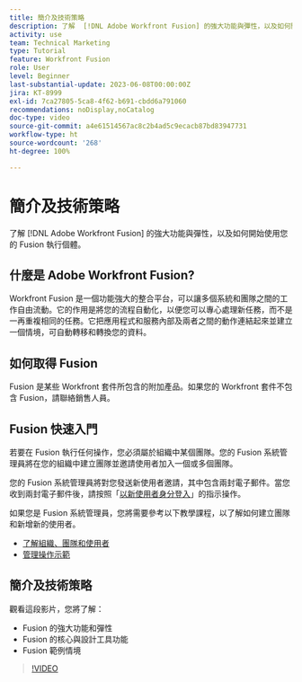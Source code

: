 ```yaml
---
title: 簡介及技術策略
description: 了解  [!DNL Adobe Workfront Fusion] 的強大功能與彈性，以及如何開始使用您的 Fusion 執行個體。
activity: use
team: Technical Marketing
type: Tutorial
feature: Workfront Fusion
role: User
level: Beginner
last-substantial-update: 2023-06-08T00:00:00Z
jira: KT-8999
exl-id: 7ca27805-5ca8-4f62-b691-cbdd6a791060
recommendations: noDisplay,noCatalog
doc-type: video
source-git-commit: a4e61514567ac8c2b4ad5c9ecacb87bd83947731
workflow-type: ht
source-wordcount: '268'
ht-degree: 100%

---
```


# 簡介及技術策略

了解 [!DNL Adobe Workfront Fusion] 的強大功能與彈性，以及如何開始使用您的 Fusion 執行個體。

## 什麼是 Adobe Workfront Fusion?

Workfront Fusion 是一個功能強大的整合平台，可以讓多個系統和團隊之間的工作自由流動。它的作用是將您的流程自動化，以便您可以專心處理新任務，而不是一再重複相同的任務。它把應用程式和服務內部及兩者之間的動作連結起來並建立一個情境，可自動轉移和轉換您的資料。

## 如何取得 Fusion

Fusion 是某些 Workfront 套件所包含的附加產品。如果您的 Workfront 套件不包含 Fusion，請聯絡銷售人員。

## Fusion 快速入門

若要在 Fusion 執行任何操作，您必須屬於組織中某個團隊。您的 Fusion 系統管理員將在您的組織中建立團隊並邀請使用者加入一個或多個團隊。

您的 Fusion 系統管理員將對您發送新使用者邀請，其中包含兩封電子郵件。當您收到兩封電子郵件後，請按照「[以新使用者身分登入](https://experienceleague.adobe.com/docs/workfront-learn/tutorials-workfront/fusion/welcome-to-workfront-fusion/log-in-as-a-new-user.html?lang=zh-Hant)」的指示操作。

如果您是 Fusion 系統管理員，您將需要參考以下教學課程，以了解如何建立團隊和新增新的使用者。

* [了解組織、團隊和使用者](https://experienceleague.adobe.com/docs/workfront-learn/tutorials-workfront/fusion/workfront-fusion-administration/understand-organizations-teams-and-users.html?lang=zh-Hant)
* [管理操作示範](https://experienceleague.adobe.com/docs/workfront-learn/tutorials-workfront/fusion/workfront-fusion-administration/administration-walkthrough.html?lang=zh-Hant)

## 簡介及技術策略

觀看這段影片，您將了解：

* Fusion 的強大功能和彈性
* Fusion 的核心與設計工具功能
* Fusion 範例情境

>[!VIDEO](https://video.tv.adobe.com/v/335259/?quality=12&learn=on)
